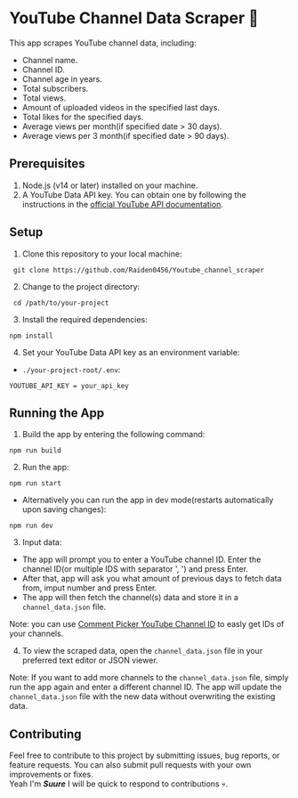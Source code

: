 # YouTube Channel Data Scraper 📝

This app scrapes YouTube channel data, including:
  - Channel name.
  - Channel ID.
  - Channel age in years.
  - Total subscribers.
  - Total views.
  - Amount of uploaded videos in the specified last days.
  - Total likes for the specified days. 
  - Average views per month(if specified date > 30 days). 
  - Average views per 3 month(if specified date > 90 days). 

## Prerequisites

1. Node.js (v14 or later) installed on your machine.
2. A YouTube Data API key. You can obtain one by following the instructions in the [official YouTube API documentation](https://developers.google.com/youtube/v3/getting-started).

## Setup

1. Clone this repository to your local machine:
 ```
  git clone https://github.com/Raiden0456/Youtube_channel_scraper
 ```
2. Change to the project directory:
 ```
  cd /path/to/your-project
 ```
3. Install the required dependencies:
  ```
  npm install
  ```
4. Set your YouTube Data API key as an environment variable:
  - `./your-project-root/.env`:
```
YOUTUBE_API_KEY = your_api_key
```
## Running the App

1. Build the app by entering the following command:
```
npm run build
```
2. Run the app:
```
npm run start
```
  - Alternatively you can run the app in dev mode(restarts automatically upon saving changes):
```
npm run dev
```

3. Input data:
  - The app will prompt you to enter a YouTube channel ID. Enter the channel ID(or multiple IDS with separator ', ') and press Enter. 
  - After that, app will ask you what amount of previous days to fetch data from, imput number and press Enter. 
  - The app will then fetch the channel(s) data and store it in a `channel_data.json` file.
 
 Note: you can use [Comment Picker YouTube Channel ID](https://commentpicker.com/youtube-channel-id.php) to easly get IDs of your channels.

4. To view the scraped data, open the `channel_data.json` file in your preferred text editor or JSON viewer.

Note: If you want to add more channels to the `channel_data.json` file, simply run the app again and enter a different channel ID. The app will update the `channel_data.json` file with the new data without overwriting the existing data.

## Contributing

Feel free to contribute to this project by submitting issues, bug reports, or feature requests. You can also submit pull requests with your own improvements or fixes.<br>
Yeah I'm **_Suure_** I will be quick to respond to contributions 💀.
